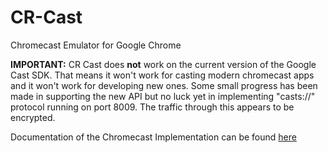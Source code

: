 CR-Cast
=======

Chromecast Emulator for Google Chrome

**IMPORTANT:** CR Cast does **not** work on the current version of the Google Cast SDK. That means it won't work for casting modern chromecast apps and it won't work for developing new ones. Some small progress has been made in supporting the new API but no luck yet in implementing "casts://" protocol running on port 8009. The traffic through this appears to be encrypted.

Documentation of the Chromecast Implementation can be found [here](https://github.com/jloutsenhizer/CR-Cast/wiki/Chromecast-Implementation-Documentation-WIP)
